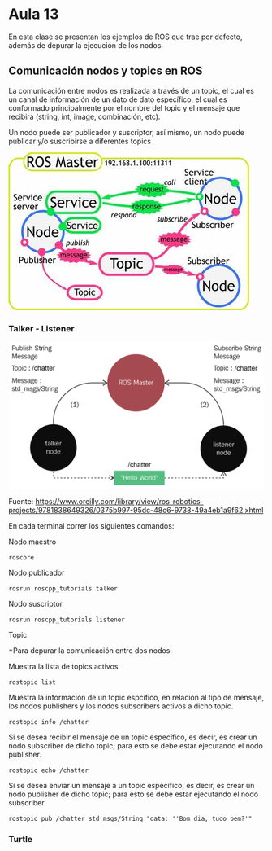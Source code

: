 <h1>Aula 13</h1>

En esta clase se presentan los ejemplos de ROS que trae por defecto, además de depurar la ejecución de los nodos.

<h2>Comunicación nodos y topics en ROS</h2>

La comunicación entre nodos es realizada a través de un topic, el cual es un canal de información de un dato de dato específico, el cual es conformado principalmente por el nombre del topic y el mensaje que recibirá (string, int, image, combinación, etc).

Un nodo puede ser publicador y suscriptor, así mismo, un nodo puede publicar y/o suscribirse a diferentes topics

![Comunicación nodos y topics](image.png)

<h3>Talker - Listener</h3>

![Talker-Listener](image-1.png)

Fuente: https://www.oreilly.com/library/view/ros-robotics-projects/9781838649326/0375b997-95dc-48c6-9738-49a4eb1a9f62.xhtml

En cada terminal correr los siguientes comandos:

Nodo maestro

```
roscore
```
Nodo publicador
```
rosrun roscpp_tutorials talker
```
Nodo suscriptor
```
rosrun roscpp_tutorials listener
```
Topic

*Para depurar la comunicación entre dos nodos:

Muestra la lista de topics activos
```
rostopic list
```
Muestra la información de un topic espcífico, en relación al tipo de mensaje, los nodos publishers y los nodos subscribers activos a dicho topic.
```
rostopic info /chatter
```
Si se desea recibir el mensaje de un topic específico, es decir, es crear un nodo subscriber de dicho topic; para esto se debe estar ejecutando el nodo publisher.
```
rostopic echo /chatter
```
Si se desea enviar un mensaje a un topic específico, es decir, es crear un nodo publisher de dicho topic; para esto se debe estar ejecutando el nodo subscriber.

```
rostopic pub /chatter std_msgs/String "data: ''Bom dia, tudo bem?'"
```

<h3>Turtle</h3>

